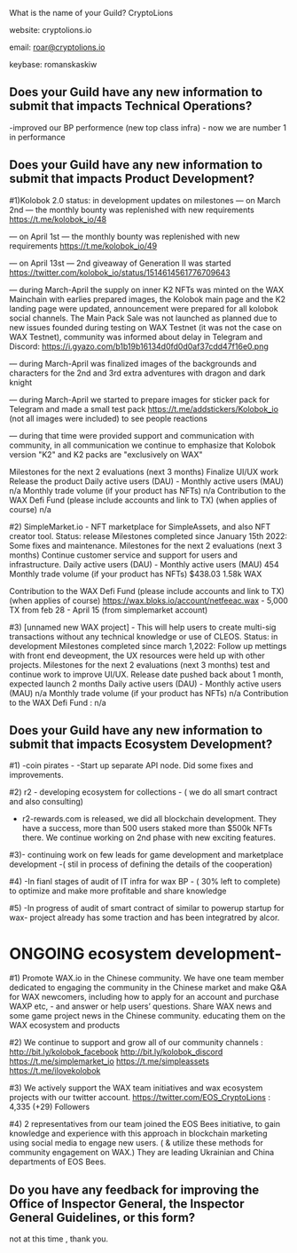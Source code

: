 What is the name of your Guild?
CryptoLions

website: cryptolions.io

email: roar@cryptolions.io

keybase: romanskaskiw


## Does your Guild have any new information to submit that impacts Technical Operations?

-improved our BP performence (new top class infra) - now we are number 1 in performance


## Does your Guild have any new information to submit that impacts Product Development?

#1)Kolobok 2.0  status: in development 
updates on milestones
— on March 2nd — the monthly bounty was replenished with new requirements https://t.me/kolobok_io/48

— on April 1st — the monthly bounty was replenished with new requirements https://t.me/kolobok_io/49

— on April 13st — 2nd giveaway of Generation II was started https://twitter.com/kolobok_io/status/1514614561776709643

— during March-April the supply on inner K2 NFTs was minted on the WAX Mainchain with earlies prepared images, the Kolobok main page and the K2 landing page were updated, announcement were prepared for all kolobok social channels. The Main Pack Sale was not launched as planned due to new issues founded during testing on WAX Testnet (it was not the case on WAX Testnet), community was informed about delay in Telegram and Discord: https://i.gyazo.com/b1b19b16134d0fd0d0af37cdd47f16e0.png 

— during March-April was finalized images of the backgrounds and characters for the 2nd and 3rd extra adventures with dragon and dark knight

— during March-April we started to prepare images for sticker pack for Telegram and made a small test pack https://t.me/addstickers/Kolobok_io (not all images were included) to see people reactions

— during that time were provided support and communication with community, in all communication we continue to emphasize that Kolobok version "K2" and K2 packs are "exclusively on WAX"

Milestones for the next 2 evaluations (next 3 months) Finalize UI/UX work Release the product
Daily active users (DAU) - Monthly active users (MAU) n/a
Monthly trade volume (if your product has NFTs) n/a
Contribution to the WAX Defi Fund (please include accounts and link to TX) (when applies of course) n/a


#2) SimpleMarket.io - NFT marketplace for SimpleAssets, and also NFT creator tool.
Status: release
Milestones completed since January 15th 2022:  Some fixes and maintenance.
Milestones for the next 2 evaluations (next 3 months) Continue customer service and support for users and infrastructure.
Daily active users (DAU) - Monthly active users (MAU) 454 
Monthly trade volume (if your product has NFTs)      $438.03 1.58k WAX

Contribution to the WAX Defi Fund (please include accounts and link to TX) (when applies of course) https://wax.bloks.io/account/netfeeac.wax - 5,000  TX  from feb 28 -  April 15  (from simplemarket account)


#3) [unnamed new WAX project] - This will help users to create multi-sig transactions without any technical knowledge or use of CLEOS. 
Status: in development
Milestones completed since march 1,2022:  Follow up mettings with front end deveopment, the UX resources were held up with other projects. 
Milestones for the next 2 evaluations (next 3 months) test and continue work to improve UI/UX. Release date pushed back about 1 month, expected launch 2 months
Daily active users (DAU) - Monthly active users (MAU) n/a
Monthly trade volume (if your product has NFTs) n/a
Contribution to the WAX Defi Fund :  n/a


## Does your Guild have any new information to submit that impacts Ecosystem Development?

#1) -coin pirates - 
-Start up separate API node. Did some fixes and improvements.

#2)  r2 - developing ecosystem for collections - ( we do all smart contract and also consulting)
- r2-rewards.com is released, we did all blockchain development. They have a success, more than 500 users staked more than $500k NFTs there. We continue working on 2nd phase with new exciting features. 

#3)- continuing work on few leads for game development and marketplace development -( stil in process of defining the details of the cooperation)

#4) -In fianl stages of audit of IT infra for wax BP - ( 30% left to complete) to optimize and make more profitable and share knowledge

#5) -In progress of audit of smart contract of similar to powerup startup for wax- project already has some traction and has been integratred by alcor.

# ONGOING ecosystem development- 

#1) Promote WAX.io in the Chinese community. We have one team member dedicated to engaging the community in the Chinese market and make Q&A for WAX newcomers, including how to apply for an account and purchase WAXP etc, -
and answer or help users’ questions. Share WAX news and some game project news in the Chinese community. educating them on the WAX ecosystem and products

#2) We continue to support and grow all of our community channels : http://bit.ly/kolobok_facebook http://bit.ly/kolobok_discord https://t.me/simplemarket_io https://t.me/simpleassets https://t.me/ilovekolobok

#3) We actively support the WAX team initiatives and wax ecosystem projects with our twitter account. https://twitter.com/EOS_CryptoLions : 4,335  (+29) Followers

#4) 2 representatives from our team joined the EOS Bees initiative, to gain knowledge and experience with this approach in blockchain marketing using social media to engage new users. ( & utilize these methods for community engagement on WAX.) They are leading Ukrainian and China departments of EOS Bees.

## Do you have any feedback for improving the Office of Inspector General, the Inspector General Guidelines, or this form?
not at this time , thank you.
